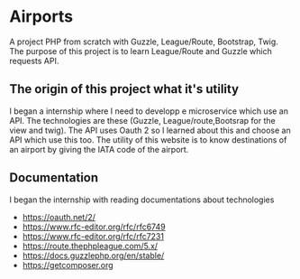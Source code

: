 # Airports
A project PHP from scratch with Guzzle, League/Route, Bootstrap, Twig.
The purpose of this project is to learn League/Route and Guzzle which requests API.

## The origin of this project what it's utility

I began a internship where I need to developp e microservice which use an API. The technologies are these (Guzzle, League/route,Bootsrap for the view and twig). The API uses Oauth 2 so I learned about this and choose an API which use this too.
The utility of this website is to know destinations of an airport by giving the IATA code of the airport.

## Documentation 
I began the internship with reading documentations about technologies 
- https://oauth.net/2/
- https://www.rfc-editor.org/rfc/rfc6749
- https://www.rfc-editor.org/rfc/rfc7231
- https://route.thephpleague.com/5.x/
- https://docs.guzzlephp.org/en/stable/
- https://getcomposer.org


